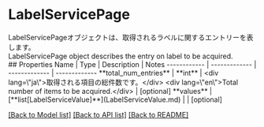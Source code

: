 # LabelServicePage

<div lang=\"ja\">LabelServicePageオブジェクトは、取得されるラベルに関するエントリーを表します。</div> <div lang=\"en\">LabelServicePage  object describes the entry on label to be acquired.</div> 
## Properties
Name | Type | Description | Notes
------------ | ------------- | ------------- | -------------
**total_num_entries** | **int** | &lt;div lang&#x3D;\&quot;ja\&quot;&gt;取得される項目の総件数です。&lt;/div&gt; &lt;div lang&#x3D;\&quot;en\&quot;&gt;Total number of items to be acquired.&lt;/div&gt;  | [optional] 
**values** | [**list[LabelServiceValue]**](LabelServiceValue.md) |  | [optional] 

[[Back to Model list]](../README.md#documentation-for-models) [[Back to API list]](../README.md#documentation-for-api-endpoints) [[Back to README]](../README.md)


